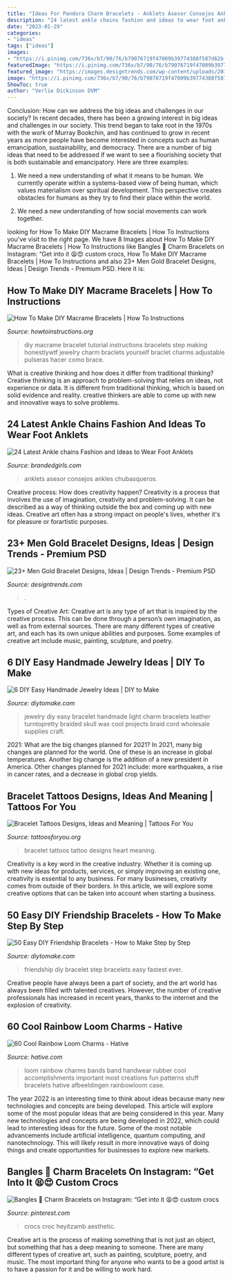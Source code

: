```yaml
---
title: "Ideas For Pandora Charm Bracelets - Anklets Asesor Consejos Ankles Chubasqueros"
description: "24 latest ankle chains fashion and ideas to wear foot anklets"
date: "2023-01-29"
categories:
- "ideas"
tags: ["ideas"]
images:
- "https://i.pinimg.com/736x/b7/90/76/b79076719f47009b39774388f587d62b.jpg"
featuredImage: "https://i.pinimg.com/736x/b7/90/76/b79076719f47009b39774388f587d62b.jpg"
featured_image: "https://images.designtrends.com/wp-content/uploads/2016/03/16120815/Nice-Bracelet-for-Men.jpg"
image: "https://i.pinimg.com/736x/b7/90/76/b79076719f47009b39774388f587d62b.jpg"
ShowToc: true
author: "Verlie Dickinson DVM"
---
```



Conclusion: How can we address the big ideas and challenges in our society?
In recent decades, there has been a growing interest in big ideas and challenges in our society. This trend began to take root in the 1970s with the work of Murray Bookchin, and has continued to grow in recent years as more people have become interested in concepts such as human emancipation, sustainability, and democracy.
There are a number of big ideas that need to be addressed if we want to see a flourishing society that is both sustainable and emancipatory. Here are three examples:

1) We need a new understanding of what it means to be human. We currently operate within a systems-based view of being human, which values materialism over spiritual development. This perspective creates obstacles for humans as they try to find their place within the world.

2) We need a new understanding of how social movements can work together.

	

		
looking for How To Make DIY Macrame Bracelets | How To Instructions you've visit to the right page. We have 8 Images about How To Make DIY Macrame Bracelets | How To Instructions like Bangles 💛 Charm Bracelets on Instagram: “Get into it 😫😍 custom crocs, How To Make DIY Macrame Bracelets | How To Instructions and also 23+ Men Gold Bracelet Designs, Ideas | Design Trends - Premium PSD. Here it is:
		
    
## How To Make DIY Macrame Bracelets | How To Instructions

<img loading=lazy src="http://www.howtoinstructions.org/wp-content/uploads/2014/02/How-to-make-beautiful-DIY-macrame-bracelet-step-by-step-tutorial-instructions.jpg" onerror="this.onerror=null;this.src='https://tse1.mm.bing.net/th?id=OIP.9o86ci65QOclzdE6n4AbkQHaFI&amp;pid=15.1';" alt="How To Make DIY Macrame Bracelets | How To Instructions">

_Source: howtoinstructions.org_

>diy macrame bracelet tutorial instructions bracelets step making honestlywtf jewelry charm braclets yourself braclet charms adjustable pulseras hacer como brace. 

	

What is creative thinking and how does it differ from traditional thinking?
Creative thinking is an approach to problem-solving that relies on ideas, not experience or data. It is different from traditional thinking, which is based on solid evidence and reality. creative thinkers are able to come up with new and innovative ways to solve problems.

    
## 24 Latest Ankle Chains Fashion And Ideas To Wear Foot Anklets

<img loading=lazy src="https://www.brandedgirls.com/wp-content/uploads/2015/11/ankle-bracelet-7.jpg" onerror="this.onerror=null;this.src='https://tse4.mm.bing.net/th?id=OIP.BDeBO-Zoom_6tdAGKskABgHaHY&amp;pid=15.1';" alt="24 Latest Ankle chains Fashion and Ideas to Wear Foot Anklets">

_Source: brandedgirls.com_

>anklets asesor consejos ankles chubasqueros. 

	

Creative process: How does creativity happen?
Creativity is a process that involves the use of imagination, creativity and problem-solving. It can be described as a way of thinking outside the box and coming up with new ideas. Creative art often has a strong impact on people's lives, whether it's for pleasure or forartistic purposes.

    
## 23+ Men Gold Bracelet Designs, Ideas | Design Trends - Premium PSD

<img loading=lazy src="https://images.designtrends.com/wp-content/uploads/2016/03/16120815/Nice-Bracelet-for-Men.jpg" onerror="this.onerror=null;this.src='https://tse1.mm.bing.net/th?id=OIP.7uX1W5hOeVlOYGTmzFr0twHaHa&amp;pid=15.1';" alt="23+ Men Gold Bracelet Designs, Ideas | Design Trends - Premium PSD">

_Source: designtrends.com_

>. 

	

Types of Creative Art:
Creative art is any type of art that is inspired by the creative process. This can be done through a person’s own imagination, as well as from external sources. There are many different types of creative art, and each has its own unique abilities and purposes. Some examples of creative art include music, painting, sculpture, and poetry.

    
## 6 DIY Easy Handmade Jewelry Ideas | DIY To Make

<img loading=lazy src="http://www.diytomake.com/wp-content/uploads/2015/08/charm-necklace.jpg" onerror="this.onerror=null;this.src='https://tse2.mm.bing.net/th?id=OIP.j7s0igpts1DJ8wzInlJEBQHaG_&amp;pid=15.1';" alt="6 DIY Easy Handmade Jewelry Ideas | DIY to Make">

_Source: diytomake.com_

>jewelry diy easy bracelet handmade light charm bracelets leather turntopretty braided skull wax cool projects braid cord wholesale supplies craft. 

	

2021: What are the big changes planned for 2021?
In 2021, many big changes are planned for the world. One of these is an increase in global temperatures. Another big change is the addition of a new president in America. Other changes planned for 2021 include: more earthquakes, a rise in cancer rates, and a decrease in global crop yields.

    
## Bracelet Tattoos Designs, Ideas And Meaning | Tattoos For You

<img loading=lazy src="https://www.tattoosforyou.org/wp-content/uploads/2016/03/Heart-Bracelet-Tattoo.jpg" onerror="this.onerror=null;this.src='https://tse2.mm.bing.net/th?id=OIP.ptT5eeHNUQR-eGROyrPWOQHaJ3&amp;pid=15.1';" alt="Bracelet Tattoos Designs, Ideas and Meaning | Tattoos For You">

_Source: tattoosforyou.org_

>bracelet tattoos tattoo designs heart meaning. 

	

Creativity is a key word in the creative industry. Whether it is coming up with new ideas for products, services, or simply improving an existing one, creativity is essential to any business. For many businesses, creativity comes from outside of their borders. In this article, we will explore some creative options that can be taken into account when starting a business.

    
## 50 Easy DIY Friendship Bracelets - How To Make Step By Step

<img loading=lazy src="https://www.diytomake.com/wp-content/uploads/2019/07/Fastest-DIY-Friendship-Bracelet-Ever.jpg" onerror="this.onerror=null;this.src='https://tse1.mm.bing.net/th?id=OIP.TAmFYg69zKITLEX9nQvEsgHaP8&amp;pid=15.1';" alt="50 Easy DIY Friendship Bracelets - How to Make Step by Step">

_Source: diytomake.com_

>friendship diy bracelet step bracelets easy fastest ever. 

	

Creative people have always been a part of society, and the art world has always been filled with talented creatives. However, the number of creative professionals has increased in recent years, thanks to the internet and the explosion of creativity.

    
## 60 Cool Rainbow Loom Charms - Hative

<img loading=lazy src="https://hative.com/wp-content/uploads/2014/10/rainbow-loom-charms/9-handwear.jpg" onerror="this.onerror=null;this.src='https://tse1.mm.bing.net/th?id=OIP.Qo3_nGVGqGZMjbQfcGjp7gHaHa&amp;pid=15.1';" alt="60 Cool Rainbow Loom Charms - Hative">

_Source: hative.com_

>loom rainbow charms bands band handwear rubber cool accomplishments important most creations fun patterns stuff bracelets hative afbeeldingen rainbowloom case. 

	

The year 2022 is an interesting time to think about ideas because many new technologies and concepts are being developed. This article will explore some of the most popular ideas that are being considered in this year.
Many new technologies and concepts are being developed in 2022, which could lead to interesting ideas for the future. Some of the most notable advancements include artificial intelligence, quantum computing, and nanotechnology. This will likely result in more innovative ways of doing things and create opportunities for businesses to explore new markets.

    
## Bangles 💛 Charm Bracelets On Instagram: “Get Into It 😫😍 Custom Crocs

<img loading=lazy src="https://i.pinimg.com/736x/b7/90/76/b79076719f47009b39774388f587d62b.jpg" onerror="this.onerror=null;this.src='https://tse1.mm.bing.net/th?id=OIP.d9WVhToNxwJD5LRw2e4qSQHaJQ&amp;pid=15.1';" alt="Bangles 💛 Charm Bracelets on Instagram: “Get into it 😫😍 custom crocs">

_Source: pinterest.com_

>crocs croc heyitzamb aesthetic. 

	

Creative art is the process of making something that is not just an object, but something that has a deep meaning to someone. There are many different types of creative art, such as painting, sculpture, poetry, and music. The most important thing for anyone who wants to be a good artist is to have a passion for it and be willing to work hard.

